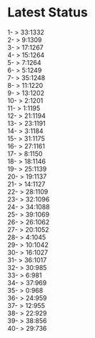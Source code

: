 # Latest Status


1- > 33:1332<br />
2- > 9:1309<br />
3- > 17:1267<br />
4- > 15:1264<br />
5- > 7:1264<br />
6- > 5:1249<br />
7- > 35:1248<br />
8- > 11:1220<br />
9- > 13:1202<br />
10- > 2:1201<br />
11- > 1:1195<br />
12- > 21:1194<br />
13- > 23:1191<br />
14- > 3:1184<br />
15- > 31:1175<br />
16- > 27:1161<br />
17- > 8:1150<br />
18- > 18:1146<br />
19- > 25:1139<br />
20- > 19:1137<br />
21- > 14:1127<br />
22- > 28:1109<br />
23- > 32:1096<br />
24- > 34:1088<br />
25- > 39:1069<br />
26- > 26:1062<br />
27- > 20:1052<br />
28- > 4:1045<br />
29- > 10:1042<br />
30- > 16:1027<br />
31- > 36:1017<br />
32- > 30:985<br />
33- > 6:981<br />
34- > 37:969<br />
35- > 0:968<br />
36- > 24:959<br />
37- > 12:955<br />
38- > 22:929<br />
39- > 38:856<br />
40- > 29:736<br />
